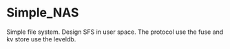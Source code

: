 # Simple_NAS
Simple file system. Design SFS in user space. The protocol use the fuse and kv store use the leveldb.
